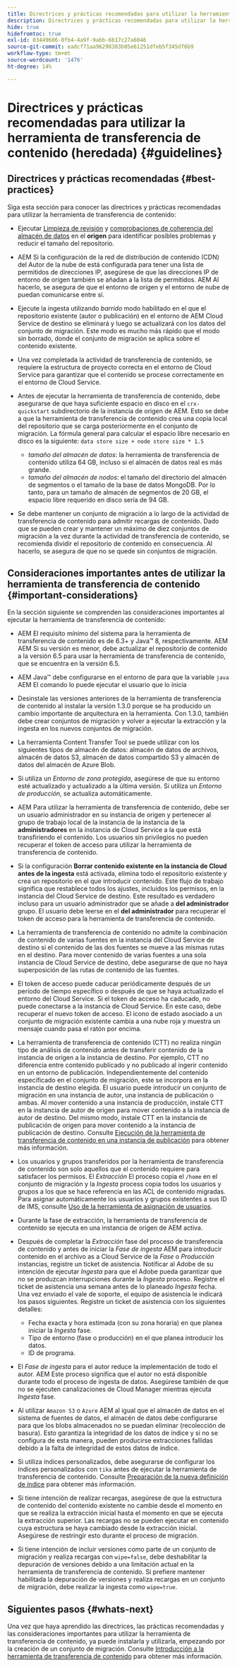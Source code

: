 ```yaml
---
title: Directrices y prácticas recomendadas para utilizar la herramienta de transferencia de contenido (heredada)
description: Directrices y prácticas recomendadas para utilizar la herramienta de transferencia de contenido
hide: true
hidefromtoc: true
exl-id: 03449606-0fb4-4a9f-9abb-6b17c27a6046
source-git-commit: eadcf71aa96298383b05e61251dfeb5f345df6b9
workflow-type: tm+mt
source-wordcount: '1476'
ht-degree: 14%

---
```


# Directrices y prácticas recomendadas para utilizar la herramienta de transferencia de contenido (heredada) {#guidelines}

## Directrices y prácticas recomendadas {#best-practices}

Siga esta sección para conocer las directrices y prácticas recomendadas para utilizar la herramienta de transferencia de contenido:

* Ejecutar [Limpieza de revisión](https://experienceleague.adobe.com/docs/experience-manager-65/deploying/deploying/revision-cleanup.html) y [comprobaciones de coherencia del almacén de datos](https://experienceleague.adobe.com/docs/experience-cloud-kcs/kbarticles/KA-16550.html?lang=en) en el **origen** para identificar posibles problemas y reducir el tamaño del repositorio.

* AEM Si la configuración de la red de distribución de contenido (CDN) del Autor de la nube de está configurada para tener una lista de permitidos de direcciones IP, asegúrese de que las direcciones IP de entorno de origen también se añadan a la lista de permitidos. AEM Al hacerlo, se asegura de que el entorno de origen y el entorno de nube de puedan comunicarse entre sí.

* Ejecute la ingesta utilizando *barrido* modo habilitado en el que el repositorio existente (autor o publicación) en el entorno de AEM Cloud Service de destino se eliminará y luego se actualizará con los datos del conjunto de migración. Este modo es mucho más rápido que el modo sin borrado, donde el conjunto de migración se aplica sobre el contenido  existente.

* Una vez completada la actividad de transferencia de contenido, se requiere la estructura de proyecto correcta en el entorno de Cloud Service para garantizar que el contenido se procese correctamente en el entorno de Cloud Service.

* Antes de ejecutar la herramienta de transferencia de contenido, debe asegurarse de que haya suficiente espacio en disco en el `crx-quickstart` subdirectorio de la instancia de origen de AEM. Esto se debe a que la herramienta de transferencia de contenido crea una copia local del repositorio que se carga posteriormente en el conjunto de migración.
La fórmula general para calcular el espacio libre necesario en disco es la siguiente:
   `data store size + node store size * 1.5`

   * *tamaño del almacén de datos*: la herramienta de transferencia de contenido utiliza 64 GB, incluso si el almacén de datos real es más grande.
   * *tamaño del almacén de nodos*: el tamaño del directorio del almacén de segmentos o el tamaño de la base de datos MongoDB.
Por lo tanto, para un tamaño de almacén de segmentos de 20 GB, el espacio libre requerido en disco sería de 94 GB.

* Se debe mantener un conjunto de migración a lo largo de la actividad de transferencia de contenido para admitir recargas de contenido. Dado que se pueden crear y mantener un máximo de diez conjuntos de migración a la vez durante la actividad de transferencia de contenido, se recomienda dividir el repositorio de contenido en consecuencia. Al hacerlo, se asegura de que no se quede sin conjuntos de migración.

## Consideraciones importantes antes de utilizar la herramienta de transferencia de contenido {#important-considerations}

En la sección siguiente se comprenden las consideraciones importantes al ejecutar la herramienta de transferencia de contenido:

* AEM El requisito mínimo del sistema para la herramienta de transferencia de contenido es de 6.3+ y Java™ 8, respectivamente. AEM AEM Si su versión es menor, debe actualizar el repositorio de contenido a la versión 6.5 para usar la herramienta de transferencia de contenido, que se encuentra en la versión 6.5.

* AEM Java™ debe configurarse en el entorno de para que la variable `java` AEM El comando lo puede ejecutar el usuario que lo inicia

* Desinstale las versiones anteriores de la herramienta de transferencia de contenido al instalar la versión 1.3.0 porque se ha producido un cambio importante de arquitectura en la herramienta. Con 1.3.0, también debe crear conjuntos de migración y volver a ejecutar la extracción y la ingesta en los nuevos conjuntos de migración.

* La herramienta Content Transfer Tool se puede utilizar con los siguientes tipos de almacén de datos: almacén de datos de archivos, almacén de datos S3, almacén de datos compartido S3 y almacén de datos del almacén de Azure Blob.

* Si utiliza un *Entorno de zona protegida*, asegúrese de que su entorno esté actualizado y actualizado a la última versión. Si utiliza un *Entorno de producción*, se actualiza automáticamente.

* AEM Para utilizar la herramienta de transferencia de contenido, debe ser un usuario administrador en su instancia de origen y pertenecer al grupo de trabajo local de la instancia de la instancia de la **administradores** en la instancia de Cloud Service a la que está transfiriendo el contenido. Los usuarios sin privilegios no pueden recuperar el token de acceso para utilizar la herramienta de transferencia de contenido.

* Si la configuración **Borrar contenido existente en la instancia de Cloud antes de la ingesta** está activada, elimina todo el repositorio existente y crea un repositorio en el que introducir contenido. Este flujo de trabajo significa que restablece todos los ajustes, incluidos los permisos, en la instancia del Cloud Service de destino. Este resultado es verdadero incluso para un usuario administrador que se añade a **del administrador** grupo. El usuario debe leerse en el **del administrador** para recuperar el token de acceso para la herramienta de transferencia de contenido.

* La herramienta de transferencia de contenido no admite la combinación de contenido de varias fuentes en la instancia del Cloud Service de destino si el contenido de las dos fuentes se mueve a las mismas rutas en el destino. Para mover contenido de varias fuentes a una sola instancia de Cloud Service de destino, debe asegurarse de que no haya superposición de las rutas de contenido de las fuentes.

* El token de acceso puede caducar periódicamente después de un período de tiempo específico o después de que se haya actualizado el entorno del Cloud Service. Si el token de acceso ha caducado, no puede conectarse a la instancia de Cloud Service. En este caso, debe recuperar el nuevo token de acceso. El icono de estado asociado a un conjunto de migración existente cambia a una nube roja y muestra un mensaje cuando pasa el ratón por encima.

* La herramienta de transferencia de contenido (CTT) no realiza ningún tipo de análisis de contenido antes de transferir contenido de la instancia de origen a la instancia de destino. Por ejemplo, CTT no diferencia entre contenido publicado y no publicado al ingerir contenido en un entorno de publicación. Independientemente del contenido especificado en el conjunto de migración, este se incorpora en la instancia de destino elegida. El usuario puede introducir un conjunto de migración en una instancia de autor, una instancia de publicación o ambas. Al mover contenido a una instancia de producción, instale CTT en la instancia de autor de origen para mover contenido a la instancia de autor de destino. Del mismo modo, instale CTT en la instancia de publicación de origen para mover contenido a la instancia de publicación de destino. Consulte [Ejecución de la herramienta de transferencia de contenido en una instancia de publicación](https://experienceleague.adobe.com/docs/experience-manager-cloud-service/content/migration-journey/cloud-migration/content-transfer-tool/getting-started-content-transfer-tool.html?lang=en#running-tool) para obtener más información.

* Los usuarios y grupos transferidos por la herramienta de transferencia de contenido son solo aquellos que el contenido requiere para satisfacer los permisos. El *Extracción* El proceso copia el `/home` en el conjunto de migración y la *Ingesta* process copia todos los usuarios y grupos a los que se hace referencia en las ACL de contenido migradas. Para asignar automáticamente los usuarios y grupos existentes a sus ID de IMS, consulte [Uso de la herramienta de asignación de usuarios](https://experienceleague.adobe.com/docs/experience-manager-cloud-service/content/migration-journey/cloud-migration/content-transfer-tool/legacy-user-mapping-tool/using-user-mapping-tool-legacy.html?lang=en).

* Durante la fase de extracción, la herramienta de transferencia de contenido se ejecuta en una instancia de origen de AEM activa.

* Después de completar la *Extracción* fase del proceso de transferencia de contenido y antes de iniciar la *Fase de ingesta* AEM para introducir contenido en el archivo as a Cloud Service de la *Fase* o *Producción* instancias, registre un ticket de asistencia. Notificar al Adobe de su intención de ejecutar *Ingesta* para que el Adobe pueda garantizar que no se produzcan interrupciones durante la *Ingesta* proceso. Registre el ticket de asistencia una semana antes de lo planeado *Ingesta* fecha. Una vez enviado el vale de soporte, el equipo de asistencia le indicará los pasos siguientes. Registre un ticket de asistencia con los siguientes detalles:

   * Fecha exacta y hora estimada (con su zona horaria) en que planea iniciar la *Ingesta* fase.
   * Tipo de entorno (fase o producción) en el que planea introducir los datos.
   * ID de programa.

* El *Fase de ingesta* para el autor reduce la implementación de todo el autor. AEM Este proceso significa que el autor no está disponible durante todo el proceso de ingesta de datos. Asegúrese también de que no se ejecuten canalizaciones de Cloud Manager mientras ejecuta *Ingesta* fase.

* Al utilizar `Amazon S3` o `Azure` AEM al igual que el almacén de datos en el sistema de fuentes de datos, el almacén de datos debe configurarse para que los blobs almacenados no se puedan eliminar (recolección de basura). Esto garantiza la integridad de los datos de índice y si no se configura de esta manera, pueden producirse extracciones fallidas debido a la falta de integridad de estos datos de índice.

* Si utiliza índices personalizados, debe asegurarse de configurar los índices personalizados con `tika` antes de ejecutar la herramienta de transferencia de contenido. Consulte [Preparación de la nueva definición de índice](https://experienceleague.adobe.com/docs/experience-manager-cloud-service/content/operations/indexing.html?lang=en#preparing-the-new-index-definition) para obtener más información.

* Si tiene intención de realizar recargas, asegúrese de que la estructura de contenido del contenido existente no cambie desde el momento en que se realiza la extracción inicial hasta el momento en que se ejecuta la extracción superior. Las recargas no se pueden ejecutar en contenido cuya estructura se haya cambiado desde la extracción inicial. Asegúrese de restringir esto durante el proceso de migración.

* Si tiene intención de incluir versiones como parte de un conjunto de migración y realiza recargas con `wipe=false`, debe deshabilitar la depuración de versiones debido a una limitación actual en la herramienta de transferencia de contenido. Si prefiere mantener habilitada la depuración de versiones y realiza recargas en un conjunto de migración, debe realizar la ingesta como `wipe=true`.

## Siguientes pasos {#whats-next}

Una vez que haya aprendido las directrices, las prácticas recomendadas y las consideraciones importantes para utilizar la herramienta de transferencia de contenido, ya puede instalarla y utilizarla, empezando por la creación de un conjunto de migración. Consulte [Introducción a la herramienta de transferencia de contenido](https://experienceleague.adobe.com/docs/experience-manager-cloud-service/content/migration-journey/cloud-migration/content-transfer-tool/getting-started-content-transfer-tool.html?lang=es) para obtener más información.
